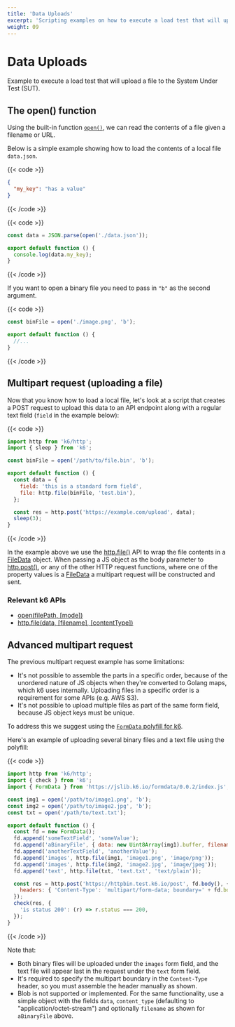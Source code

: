 ```yaml
---
title: 'Data Uploads'
excerpt: 'Scripting examples on how to execute a load test that will upload a file to the System Under Test (SUT).'
weight: 09
---
```


# Data Uploads

Example to execute a load test that will upload a file to the System Under Test (SUT).

## The open() function

Using the built-in function [`open()`](https://grafana.com/docs/k6/<K6_VERSION>/javascript-api/init-context/open),
we can read the contents of a file given a filename or URL.

Below is a simple example showing how to load the contents of a local file `data.json`.

{{< code >}}

```json
{
  "my_key": "has a value"
}
```

{{< /code >}}

{{< code >}}

```javascript
const data = JSON.parse(open('./data.json'));

export default function () {
  console.log(data.my_key);
}
```

{{< /code >}}

If you want to open a binary file you need to pass in `"b"` as the second argument.

{{< code >}}

```javascript
const binFile = open('./image.png', 'b');

export default function () {
  //...
}
```

{{< /code >}}

## Multipart request (uploading a file)

Now that you know how to load a local file, let's look at a script that creates a POST request
to upload this data to an API endpoint along with a regular text field (`field` in the example
below):

{{< code >}}

```javascript
import http from 'k6/http';
import { sleep } from 'k6';

const binFile = open('/path/to/file.bin', 'b');

export default function () {
  const data = {
    field: 'this is a standard form field',
    file: http.file(binFile, 'test.bin'),
  };

  const res = http.post('https://example.com/upload', data);
  sleep(3);
}
```

{{< /code >}}

In the example above we use the [http.file()](https://grafana.com/docs/k6/<K6_VERSION>/javascript-api/k6-http/file)
API to wrap the file contents in a [FileData](https://grafana.com/docs/k6/<K6_VERSION>/javascript-api/k6-http/filedata) object.
When passing a JS object as the body parameter to [http.post()](https://grafana.com/docs/k6/<K6_VERSION>/javascript-api/k6-http/post),
or any of the other HTTP request functions, where one of the property values is a
[FileData](/javascript-api/k6-http/filedata) a multipart request will be constructed
and sent.

### Relevant k6 APIs

- [open(filePath, [mode])](/javascript-api/init-context/open)
- [http.file(data, [filename], [contentType])](/javascript-api/k6-http/file)

## Advanced multipart request

The previous multipart request example has some limitations:

- It's not possible to assemble the parts in a specific order, because of the
  unordered nature of JS objects when they're converted to Golang maps, which k6 uses internally.
  Uploading files in a specific order is a requirement for some APIs (e.g. AWS S3).
- It's not possible to upload multiple files as part of the same form field, because
  JS object keys must be unique.

To address this we suggest using the [`FormData` polyfill for k6](https://jslib.k6.io/formdata/0.0.2/index.js).

Here's an example of uploading several binary files and a text file using the polyfill:

{{< code >}}

```javascript
import http from 'k6/http';
import { check } from 'k6';
import { FormData } from 'https://jslib.k6.io/formdata/0.0.2/index.js';

const img1 = open('/path/to/image1.png', 'b');
const img2 = open('/path/to/image2.jpg', 'b');
const txt = open('/path/to/text.txt');

export default function () {
  const fd = new FormData();
  fd.append('someTextField', 'someValue');
  fd.append('aBinaryFile', { data: new Uint8Array(img1).buffer, filename: 'logo.png', content_type: 'image/png' });
  fd.append('anotherTextField', 'anotherValue');
  fd.append('images', http.file(img1, 'image1.png', 'image/png'));
  fd.append('images', http.file(img2, 'image2.jpg', 'image/jpeg'));
  fd.append('text', http.file(txt, 'text.txt', 'text/plain'));

  const res = http.post('https://httpbin.test.k6.io/post', fd.body(), {
    headers: { 'Content-Type': 'multipart/form-data; boundary=' + fd.boundary },
  });
  check(res, {
    'is status 200': (r) => r.status === 200,
  });
}
```

{{< /code >}}

Note that:

- Both binary files will be uploaded under the `images` form field, and the text file
  will appear last in the request under the `text` form field.
- It's required to specify the multipart boundary in the `Content-Type` header,
  so you must assemble the header manually as shown.
- Blob is not supported or implemented. For the same functionality, use
  a simple object with the fields `data`, `content_type` (defaulting to "application/octet-stream") and optionally
  `filename` as shown for `aBinaryFile` above.
